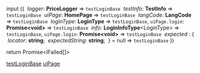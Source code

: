 input
({
	 *logger*: **PriceLogger** ⇒ `testLoginBase`
	 *testInfo*: **TestInfo** ⇒ `testLoginBase`
	 *uiPage*: **HomePage** ⇒ `testLoginBase`
	 *langCode*: **LangCode** ⇒ `testLoginBase`
	 *loginType*: **LoginType** ⇒ `testLoginBase`, `uiPage.login`: **Promise\<void\>** ⇒ `testLoginBase`
	 *info*: **LoginInfoType**\<LoginType\> ⇒ `testLoginBase`, `uiPage.login`: **Promise\<void\>** ⇒ `testLoginBase`
	 *expected* : { 
		 *locator*: **string**;
		 *expectedString*: **string**;
	 } = null ⇒ `testLoginBase`
})

return Promise\<IFailed\[\]\>

[testLoginBase](testLoginBase.md)
[uiPage](uiPage)